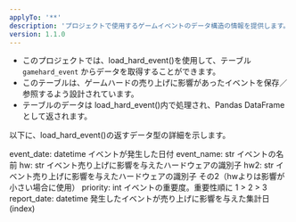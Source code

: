 ```yaml
---
applyTo: '**'
description: 'プロジェクトで使用するゲームイベントのデータ構造の情報を提供します。'
version: 1.1.0
---
```

- このプロジェクトでは、load_hard_event()を使用して、テーブル `gamehard_event` からデータを取得することができます。
- このテーブルは、ゲームハードの売り上げに影響があったイベントを保存／参照するよう設計されています。
- テーブルのデータは load_hard_event()内で処理され、Pandas DataFrameとして返されます。

以下に、load_hard_event()の返すデータ型の詳細を示します。

event_date: datetime イベントが発生した日付
event_name: str イベントの名前
hw: str イベント売り上げに影響を与えたハードウェアの識別子
hw2: str イベント売り上げに影響を与えたハードウェアの識別子 その2（hwよりは影響が小さい場合に使用）
priority: int イベントの重要度。重要性順に 1 > 2 > 3
report_date: datetime 発生したイベントが売り上げに影響を与えた集計日(index)


